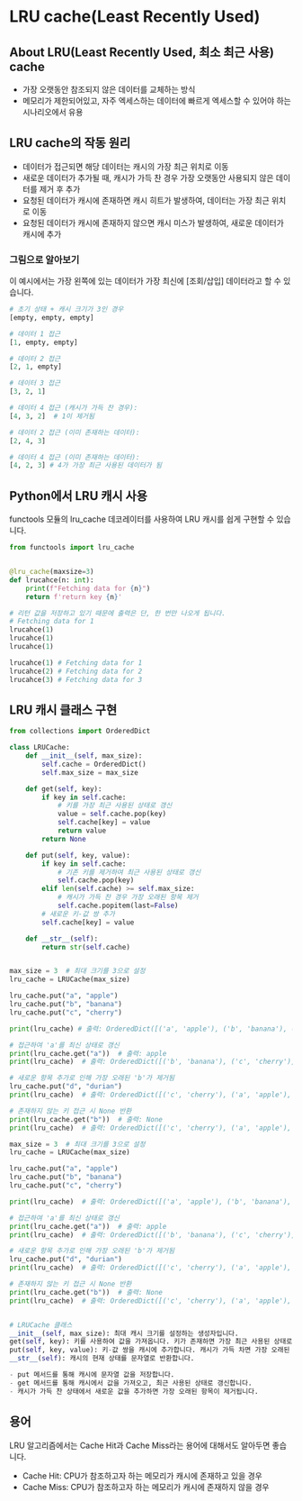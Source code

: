 # LRU cache(Least Recently Used)

## About LRU(Least Recently Used, 최소 최근 사용) cache

- 가장 오랫동안 참조되지 않은 데이터를 교체하는 방식
- 메모리가 제한되어있고, 자주 엑세스하는 데이터에 빠르게 엑세스할 수 있어야 하는 시나리오에서 유용

## LRU cache의 작동 원리

- 데이터가 접근되면 해당 데이터는 캐시의 가장 최근 위치로 이동
- 새로운 데이터가 추가될 때, 캐시가 가득 찬 경우 가장 오랫동안 사용되지 않은 데이터를 제거 후 추가
- 요청된 데이터가 캐시에 존재하면 캐시 히트가 발생하여, 데이터는 가장 최근 위치로 이동
- 요청된 데이터가 캐시에 존재하지 않으면 캐시 미스가 발생하여, 새로운 데이터가 캐시에 추가

### 그림으로 알아보기

이 예시에서는 가장 왼쪽에 있는 데이터가 가장 최신에 [조회/삽입] 데이터라고 할 수 있습니다.

```python
# 초기 상태 + 캐시 크기가 3인 경우
[empty, empty, empty]

# 데이터 1 접근
[1, empty, empty]

# 데이터 2 접근
[2, 1, empty]

# 데이터 3 접근
[3, 2, 1]

# 데이터 4 접근 (캐시가 가득 찬 경우):
[4, 3, 2]  # 1이 제거됨

# 데이터 2 접근 (이미 존재하는 데이터):
[2, 4, 3]

# 데이터 4 접근 (이미 존재하는 데이터):
[4, 2, 3] # 4가 가장 최근 사용된 데이터가 됨
```

## Python에서 LRU 캐시 사용

functools 모듈의 lru_cache 데코레이터를 사용하여 LRU 캐시를 쉽게 구현할 수 있습니다.

```python
from functools import lru_cache


@lru_cache(maxsize=3)
def lrucahce(n: int):
    print(f"Fetching data for {n}")
    return f'return key {n}'

# 리턴 값을 저장하고 있기 때문에 출력은 단, 한 번만 나오게 됩니다.
# Fetching data for 1
lrucahce(1)
lrucahce(1)
lrucahce(1)

lrucahce(1) # Fetching data for 1
lrucahce(2) # Fetching data for 2
lrucahce(3) # Fetching data for 3
```

## LRU 캐시 클래스 구현

```python
from collections import OrderedDict

class LRUCache:
    def __init__(self, max_size):
        self.cache = OrderedDict()
        self.max_size = max_size

    def get(self, key):
        if key in self.cache:
            # 키를 가장 최근 사용된 상태로 갱신
            value = self.cache.pop(key)
            self.cache[key] = value
            return value
        return None

    def put(self, key, value):
        if key in self.cache:
            # 기존 키를 제거하여 최근 사용된 상태로 갱신
            self.cache.pop(key)
        elif len(self.cache) >= self.max_size:
            # 캐시가 가득 찬 경우 가장 오래된 항목 제거
            self.cache.popitem(last=False)
        # 새로운 키-값 쌍 추가
        self.cache[key] = value

    def __str__(self):
        return str(self.cache)


max_size = 3  # 최대 크기를 3으로 설정
lru_cache = LRUCache(max_size)

lru_cache.put("a", "apple")
lru_cache.put("b", "banana")
lru_cache.put("c", "cherry")

print(lru_cache) # 출력: OrderedDict([('a', 'apple'), ('b', 'banana'), ('c', 'cherry')])

# 접근하여 'a'를 최신 상태로 갱신
print(lru_cache.get("a"))  # 출력: apple
print(lru_cache)  # 출력: OrderedDict([('b', 'banana'), ('c', 'cherry'), ('a', 'apple')])

# 새로운 항목 추가로 인해 가장 오래된 'b'가 제거됨
lru_cache.put("d", "durian")
print(lru_cache)  # 출력: OrderedDict([('c', 'cherry'), ('a', 'apple'), ('d', 'durian')])

# 존재하지 않는 키 접근 시 None 반환
print(lru_cache.get("b"))  # 출력: None
print(lru_cache)  # 출력: OrderedDict([('c', 'cherry'), ('a', 'apple'), ('d', 'durian')])

max_size = 3  # 최대 크기를 3으로 설정
lru_cache = LRUCache(max_size)

lru_cache.put("a", "apple")
lru_cache.put("b", "banana")
lru_cache.put("c", "cherry")

print(lru_cache)  # 출력: OrderedDict([('a', 'apple'), ('b', 'banana'), ('c', 'cherry')])

# 접근하여 'a'를 최신 상태로 갱신
print(lru_cache.get("a"))  # 출력: apple
print(lru_cache)  # 출력: OrderedDict([('b', 'banana'), ('c', 'cherry'), ('a', 'apple')])

# 새로운 항목 추가로 인해 가장 오래된 'b'가 제거됨
lru_cache.put("d", "durian")
print(lru_cache)  # 출력: OrderedDict([('c', 'cherry'), ('a', 'apple'), ('d', 'durian')])

# 존재하지 않는 키 접근 시 None 반환
print(lru_cache.get("b"))  # 출력: None
print(lru_cache)  # 출력: OrderedDict([('c', 'cherry'), ('a', 'apple'), ('d', 'durian')])


# LRUCache 클래스
__init__(self, max_size): 최대 캐시 크기를 설정하는 생성자입니다.
get(self, key): 키를 사용하여 값을 가져옵니다. 키가 존재하면 가장 최근 사용된 상태로 갱신합니다.
put(self, key, value): 키-값 쌍을 캐시에 추가합니다. 캐시가 가득 차면 가장 오래된 항목을 제거합니다.
__str__(self): 캐시의 현재 상태를 문자열로 반환합니다.

- put 메서드를 통해 캐시에 문자열 값을 저장합니다.
- get 메서드를 통해 캐시에서 값을 가져오고, 최근 사용된 상태로 갱신합니다.
- 캐시가 가득 찬 상태에서 새로운 값을 추가하면 가장 오래된 항목이 제거됩니다.
```

## 용어

LRU 알고리즘에서는 Cache Hit과 Cache Miss라는 용어에 대해서도 알아두면 좋습니다.

- Cache Hit: CPU가 참조하고자 하는 메모리가 캐시에 존재하고 있을 경우
- Cache Miss: CPU가 참조하고자 하는 메모리가 캐시에 존재하지 않을 경우
